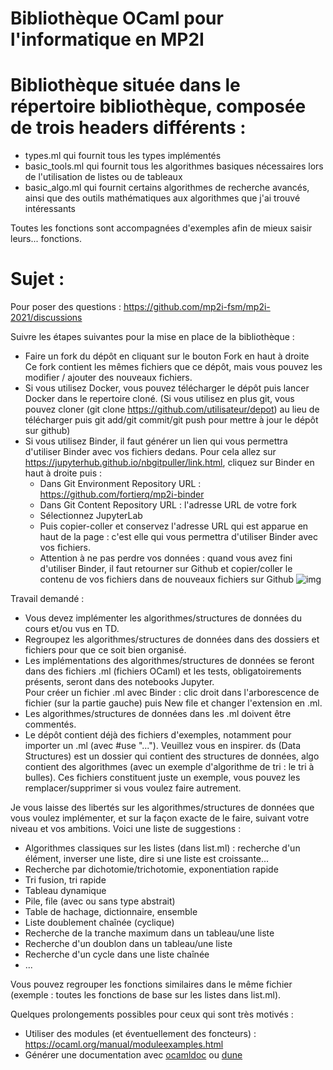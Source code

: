 # Bibliothèque OCaml pour l'informatique en MP2I



# Bibliothèque située dans le répertoire bibliothèque, composée de trois headers différents :
- types.ml qui fournit tous les types implémentés
- basic_tools.ml qui fournit tous les algorithmes basiques nécessaires lors de l'utilisation de listes ou de tableaux
- basic_algo.ml qui fournit certains algorithmes de recherche avancés, ainsi que des outils mathématiques aux algorithmes que j'ai trouvé intéressants

Toutes les fonctions sont accompagnées d'exemples afin de mieux saisir leurs... fonctions.


# Sujet :

Pour poser des questions : https://github.com/mp2i-fsm/mp2i-2021/discussions  

Suivre les étapes suivantes pour la mise en place de la bibliothèque :
- Faire un fork du dépôt en cliquant sur le bouton Fork en haut à droite  
Ce fork contient les mêmes fichiers que ce dépôt, mais vous pouvez les modifier / ajouter des nouveaux fichiers.  
- Si vous utilisez Docker, vous pouvez télécharger le dépôt puis lancer Docker dans le repertoire cloné. 
(Si vous utilisez en plus git, vous pouvez cloner (git clone https://github.com/utilisateur/depot) au lieu de télécharger
puis git add/git commit/git push pour mettre à jour le dépôt sur github)
- Si vous utilisez Binder, il faut générer un lien qui vous permettra d'utiliser Binder avec vos fichiers dedans.
Pour cela allez sur https://jupyterhub.github.io/nbgitpuller/link.html, cliquez sur Binder en haut à droite puis :
  - Dans Git Environment Repository URL : https://github.com/fortierq/mp2i-binder  
  - Dans Git Content Repository URL : l'adresse URL de votre fork  
  - Sélectionnez JupyterLab  
  - Puis copier-coller et conservez l'adresse URL qui est apparue en haut de la page : c'est elle qui vous permettra d'utiliser Binder avec vos fichiers.  
  - Attention à ne pas perdre vos données : quand vous avez fini d'utiliser Binder, il faut retourner sur Github et copier/coller le contenu de vos fichiers dans de nouveaux fichiers sur Github 
![img](https://user-images.githubusercontent.com/49362475/137639518-972b5b78-248e-416d-bb8d-6ec7aaf8be70.png)

Travail demandé :
- Vous devez implémenter les algorithmes/structures de données du cours et/ou vus en TD.
- Regroupez les algorithmes/structures de données dans des dossiers et fichiers pour que ce soit bien organisé.
- Les implémentations des algorithmes/structures de données se feront dans des fichiers .ml (fichiers OCaml) et 
les tests, obligatoirements présents, seront dans des notebooks Jupyter.  
Pour créer un fichier .ml avec Binder : clic droit dans l'arborescence de fichier (sur la partie gauche) puis New file 
et changer l'extension en .ml.
- Les algorithmes/structures de données dans les .ml doivent être commentés.
- Le dépôt contient déjà des fichiers d'exemples, notamment pour importer un .ml (avec #use "..."). Veuillez vous en inspirer. ds (Data Structures) est un dossier qui contient des structures de données, algo contient des algorithmes (avec un exemple d'algorithme de tri : le tri à bulles). Ces fichiers constituent juste un exemple, vous pouvez les remplacer/supprimer si vous voulez faire autrement. 

Je vous laisse des libertés sur les algorithmes/structures de données que vous voulez implémenter, et sur la façon exacte
de le faire, suivant votre niveau et vos ambitions. Voici une liste de suggestions :
- Algorithmes classiques sur les listes (dans list.ml) : recherche d'un élément, inverser une liste, dire si une liste est croissante...
- Recherche par dichotomie/trichotomie, exponentiation rapide
- Tri fusion, tri rapide
- Tableau dynamique
- Pile, file (avec ou sans type abstrait)
- Table de hachage, dictionnaire, ensemble 
- Liste doublement chaînée (cyclique)
- Recherche de la tranche maximum dans un tableau/une liste
- Recherche d'un doublon dans un tableau/une liste
- Recherche d'un cycle dans une liste chaînée
- ...  

Vous pouvez regrouper les fonctions similaires dans le même fichier (exemple : toutes les fonctions de base sur les listes dans list.ml).

Quelques prolongements possibles pour ceux qui sont très motivés :
- Utiliser des modules (et éventuellement des foncteurs) : https://ocaml.org/manual/moduleexamples.html
- Générer une documentation avec [ocamldoc](https://ocaml.org/manual/ocamldoc.html) ou [dune](https://dune.readthedocs.io/en/stable/documentation.html)
